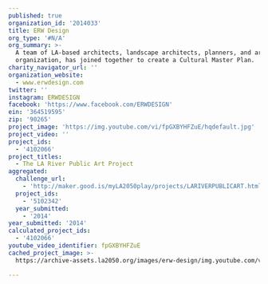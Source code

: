 ```yaml
---
published: true
organization_id: '2014033'
title: ERW Design
org_type: '#N/A'
org_summary: >-
  A team of LA-based architects, landscape architects, planners, and art
  organization, has joined together to create a Cultural Master Plan.
charity_navigator_url: ''
organization_website:
  - www.erwdesign.com
twitter: ''
instagram: ERWDESIGN
facebook: 'https://www.facebook.com/ERWDESIGN'
ein: '364519595'
zip: '90265'
project_image: 'https://img.youtube.com/vi/fpGXBYHFZuE/hqdefault.jpg'
project_video: ''
project_ids:
  - '4102066'
project_titles:
  - The LA River Public Art Project
aggregated:
  challenge_url:
    - 'http://maker.good.is/myLA2050play/projects/LARIVERPUBLICART.html'
  project_ids:
    - '5102342'
  year_submitted:
    - '2014'
year_submitted: '2014'
calculated_project_ids:
  - '4102066'
youtube_video_identifier: fpGXBYHFZuE
cached_project_image: >-
  https://archive-assets.la2050.org/images/erw-design/img.youtube.com/vi/fpGXBYHFZuE/hqdefault.jpg

---
```

